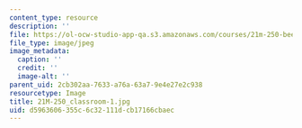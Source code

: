 ```yaml
---
content_type: resource
description: ''
file: https://ol-ocw-studio-app-qa.s3.amazonaws.com/courses/21m-250-beethoven-to-mahler-spring-2014/d5963606355c6c32111dcb17166cbaec_21M-250_classroom-1.jpg
file_type: image/jpeg
image_metadata:
  caption: ''
  credit: ''
  image-alt: ''
parent_uid: 2cb302aa-7633-a76a-63a7-9e4e27e2c938
resourcetype: Image
title: 21M-250_classroom-1.jpg
uid: d5963606-355c-6c32-111d-cb17166cbaec
---
```

